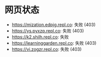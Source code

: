 # 网页状态
- https://mization.edpjg.repl.co: 失败 (403)
- https://ys.pyxzp.repl.co: 失败 (403)
- https://k2.shilh.repl.co: 失败
- https://learninggarden.repl.co: 失败 (403)
- https://vi.zogzr.repl.co: 失败 (403)

